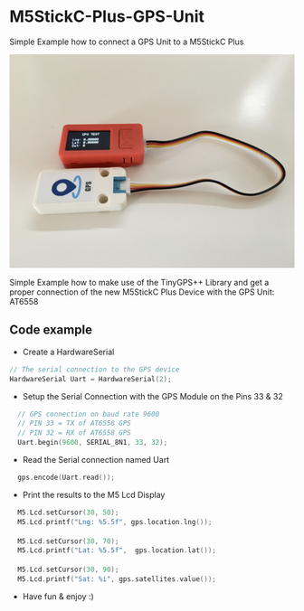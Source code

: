 # M5StickC-Plus-GPS-Unit
Simple Example how to connect a GPS Unit to a M5StickC Plus

![M5StickC Plus GPS Unit](/img/M5StickC-Plus-GPS-Unit_1.jpg)

Simple Example how to make use of the TinyGPS++ Library and get a proper connection of the new M5StickC Plus Device with the GPS Unit: AT6558

## Code example

* Create a HardwareSerial
```c++
// The serial connection to the GPS device
HardwareSerial Uart = HardwareSerial(2);
```

* Setup the Serial Connection with the GPS Module on the Pins 33 & 32
```c++
  // GPS connection on baud rate 9600
  // PIN 33 = TX of AT6558 GPS 
  // PIN 32 = RX of AT6558 GPS
  Uart.begin(9600, SERIAL_8N1, 33, 32);
```


* Read the Serial connection named Uart
```c++
  gps.encode(Uart.read());
```

* Print the results to the M5 Lcd Display
```c++
  M5.Lcd.setCursor(30, 50);
  M5.Lcd.printf("Lng: %5.5f", gps.location.lng());

  M5.Lcd.setCursor(30, 70); 
  M5.Lcd.printf("Lat: %5.5f",  gps.location.lat());

  M5.Lcd.setCursor(30, 90); 
  M5.Lcd.printf("Sat: %i", gps.satellites.value());
```

* Have fun & enjoy :)